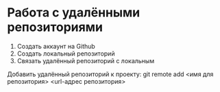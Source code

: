 # Работа с удалёнными репозиториями
1. Создать аккаунт на Github 
2. Создать локальный репозиторий
3. Связать удалённый репозиторий с локальным

Добавить удалённый репозиторий к проекту:
git remote add <имя для репозитория> <url-адрес репозитория>

